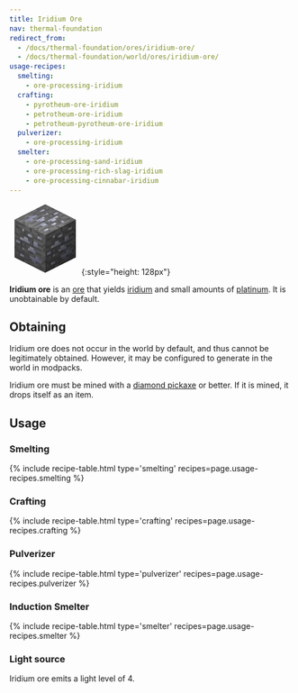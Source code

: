```yaml
---
title: Iridium Ore
nav: thermal-foundation
redirect_from:
  - /docs/thermal-foundation/ores/iridium-ore/
  - /docs/thermal-foundation/world/ores/iridium-ore/
usage-recipes:
  smelting:
    - ore-processing-iridium
  crafting:
    - pyrotheum-ore-iridium
    - petrotheum-ore-iridium
    - petrotheum-pyrotheum-ore-iridium
  pulverizer:
    - ore-processing-iridium
  smelter:
    - ore-processing-sand-iridium
    - ore-processing-rich-slag-iridium
    - ore-processing-cinnabar-iridium
---
```


![Iridium ore](/assets/images/thermal-foundation/ore-iridium.png){:style="height: 128px"}


**Iridium ore** is an [ore](https://minecraft.gamepedia.com/Ore) that yields
[iridium](/docs/iridium-ingot/) and small amounts of
[platinum](/docs/platinum-ingot/). It is unobtainable by default.


Obtaining
---------

Iridium ore does not occur in the world by default, and thus cannot be
legitimately obtained. However, it may be configured to generate in the world in
modpacks.

Iridium ore must be mined with a [diamond
pickaxe](https://minecraft.gamepedia.com/Pickaxe) or better. If it is mined, it
drops itself as an item.


Usage
-----

### Smelting
{% include recipe-table.html type='smelting' recipes=page.usage-recipes.smelting %}

### Crafting
{% include recipe-table.html type='crafting' recipes=page.usage-recipes.crafting %}

### Pulverizer
{% include recipe-table.html type='pulverizer' recipes=page.usage-recipes.pulverizer %}

### Induction Smelter
{% include recipe-table.html type='smelter' recipes=page.usage-recipes.smelter %}

### Light source
Iridium ore emits a light level of 4.
